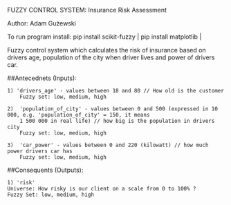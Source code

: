 FUZZY CONTROL SYSTEM: Insurance Risk Assessment

Author: Adam Gużewski

To run program install:
pip install scikit-fuzzy |
pip install matplotlib |

Fuzzy control system which calculates the risk of insurance based on drivers age, population of the city
when driver lives and power of drivers car.

##Antecednets (Inputs):

    1) 'drivers_age' - values between 18 and 80 // How old is the customer
        Fuzzy set: low, medium, high
        
    2)  'population_of_city' - values between 0 and 500 (expressed in 10 000, e.g. 'population_of_city' = 150, it means
        1 500 000 in real life) // how big is the population in drivers city
        Fuzzy set: low, medium, high
        
    3)  'car_power' - values between 0 and 220 (kilowatt) // how much power drivers car has
        Fuzzy set: low, medium, high

##Consequents (Outputs):

    1) 'risk'
    Universe: How risky is our client on a scale from 0 to 100% ?
    Fuzzy Set: low, medium, high
